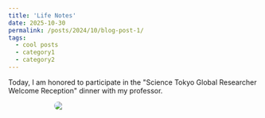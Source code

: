 ```yaml
---
title: 'Life Notes'
date: 2025-10-30
permalink: /posts/2024/10/blog-post-1/
tags:
  - cool posts
  - category1
  - category2
---
```

Today, I am honored to participate in the "Science Tokyo Global Researcher Welcome Reception"  dinner with my professor.
<div style="display:flex; justify-content:center; gap:12px; flex-wrap:wrap;">
  <img src="{{ '/images/20251030.png' | relative_url }}" style="flex:0 1 320px; max-width:320px; height:auto; border-radius:8px;">
</div>
